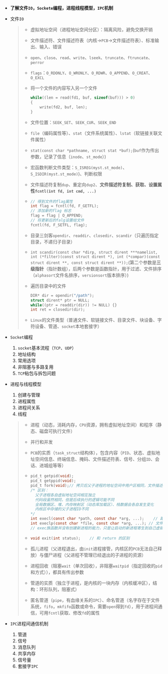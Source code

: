 - **了解文件`IO`，`Sockete`编程，进程线程模型，`IPC`机制**

- 文件`IO`
  > - 虚拟地址空间（进程地址空间分区）：隔离风险，避免交换开销
  >
  > - 文件描述符、文件描述符表（内核->`PCB`->文件描述符表）、标准输出、输入、错误
  >
  > - `open`、`close`、`read`、`write`、`lseek`、`truncate`、`ftruncate`、`perror`
  >
  > - `flags`：`O_RDONLY`、`O_WRONLY`、`O_RDWR`、`O_APPEND`、`O_CREAT`、`O_EXCL`
  >
  > - 将一个文件的内容写入另一个文件
  >
  >   ```c
  >   while((len = read(fd1, buf, sizeof(buf))) > 0)
  >   {
  >       write(fd2, buf, len);
  >   }
  >   ```
  >
  > - 文件位置：`SEEK_SET`、`SEEK_CUR`、`SEEK_END`
  >
  > - `file`（编码属性等）、`stat`（文件系统属性）、`lstat`（软链接关联文件属性）
  >
  > - `stat(const char *pathname, struct stat *buf);`(`buf`作为传出参数，记录了信息（`inode`、`st_mode`）)
  >
  > - 宏函数判断文件类型：`S_ISREG(myst.st_mode)`、`S_ISDIR(myst.st_mode)`)、判断权限
  >
  > - 文件描述符复制`dup`、重定向`dup2`、**文件描述符复制、获取、设置属性`fcntl(int fd, int cmd, ...)`**
  >
  > - ```c
  >   // 得到文件的flag属性
  >   int flag = fcntl(fd, F_GETFL);
  >   // 添加新的flag 标志
  >   flag = flag | O_APPEND;
  >   // 将更新后的falg设置给文件
  >   fcntl(fd, F_SETFL, flag);
  >   ```
  >
  > - 目录三剑客`opendir`、`readdir`、`closedir`、`scandir`（只遍历指定目录，不递归子目录）
  >
  > - `int scandir(const char *dirp, struct dirent ***namelist, int (*filter)(const struct dirent *), int (*compar)(const struct dirent **, const struct dirent **));`(第二个参数是**三级指针**（指针数组），后两个参数是函数指针，用于过滤、文件排序（`alphasort`文件名排序，`versionsort`版本排序）)
  >
  > - 遍历目录中的文件
  >
  >   ```c
  >   DIR* dir = opendir("/path");
  >   struct dirent* ptr = NULL;
  >   while((ptr = readdir(dir)) != NULL) {}
  >   int ret = closedir(dir);
  >   ```
  >
  > - `Linux`的文件类型（普通文件、软链接文件、目录文件、块设备、字符设备、管道、`socket`本地套接字）
  
- `Socket`编程
  1. `socket`基本流程（`TCP`、`UDP`）
  2. 地址结构
  3. 常用选项
  4. 非阻塞与多路复用
  5. `TCP`粘包与拆包问题
  
- 进程与线程模型
  1. 创建与管理
  2. 进程属性
  3. 进程间关系
  4. 线程
  
  > - 进程（动态，消耗内存，`CPU`资源，拥有虚拟地址空间）和程序（静态、磁盘可执行文件）
  >
  > - 并行和并发
  >
  > - `PCB`的实质（`task_struct`结构体），包含内容（`PID`、状态、虚拟地址空间信息、终端信息、掩码、文件描述符表、信号、分组`ID`、会话、进城组等等）
  >
  > - ```c
  >   pid_t getpid(void);
  >   pid_t getppid(void);
  >   pid_t fork(void);// 拷贝后父子进程的地址空间中用户区相同，文件描述符表也会拷贝
  >   /* 区别：
  >   	父子进程各自虚拟地址空间相互独立
  >   	代码段虽然相同，但是后续执行的逻辑可能不同
  >   	全局数据区、堆、内存映射区（动态库加载区）、栈数据会各自发生变化
  >   	内核区中存储的父子进程ID不同
  >   */
  >   int execl(const char *path, const char *arg, ...);	// 路径 进程名 参数
  >   int execlp(const char *file, const char *arg, ...); // 文件 进程名 参数 p is path
  >   // exec族函数并没有创建新进程的能力，只是让启动的新进程寄生到自己虚拟地址空间之内，并挖空了自己的地址空间用户区，把新启动的进程数据填充进去。
  >   ```
  >
  > - ```c
  >   void exit(int status);	// 和 return 的区别
  >   ```
  >
  > - 孤儿进程（父进程退出，由`init`进程接管，内核区的`PCB`无法自己释放）与僵尸进程（父进程不管理已经退出的子进程的资源）
  >
  > - 进程回收（阻塞`wait`（单次回收），非阻塞`waitpid`（指定回收的`pid`和方式）），都具有传出参数
  >
  > - 管道的实质（独立于进程，是内核的一块内存（内核缓冲区），结构：环形队列，阻塞式）
  >
  > - 匿名管道（`pipe`，有血缘关系的`IPC`）、命名管道（名字存在于文件系统，`fifo`，`mkfifo`函数或命令，需要`open`得到`fd`），用于进程间通信，可用`fcntl`获取、修改`fd`的属性
  
- `IPC`进程间通信机制
  1. 管道
  2. 信号
  3. 消息队列
  4. 共享内存
  5. 信号量
  6. 套接字`IPC`